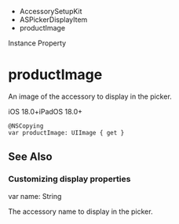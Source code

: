

- AccessorySetupKit
- ASPickerDisplayItem
-  productImage 

Instance Property

# productImage

An image of the accessory to display in the picker.

iOS 18.0+iPadOS 18.0+

``` source
@NSCopying
var productImage: UIImage { get }
```

## See Also

### Customizing display properties

var name: String

The accessory name to display in the picker.

